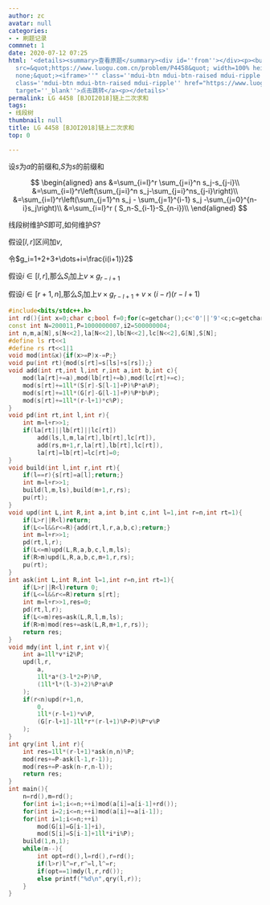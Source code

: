 ```yaml
---
author: zc
avatar: null
categories:
- - 刷题记录
commnet: 1
date: 2020-07-12 07:25
html: '<details><summary>查看原题</summary><div id=''from''></div><p><button onclick="document.getElementById(''from'').innerHTML=''<iframe
  src=&quot;https://www.luogu.com.cn/problem/P4458&quot; width=100% height=800px style=&quot;border:
  none;&quot;><iframe>''" class=''mdui-btn mdui-btn-raised mdui-ripple''>点击加载</button><a
  class=''mdui-btn mdui-btn-raised mdui-ripple'' href="https://www.luogu.com.cn/problem/P4458"
  target=''_blank''>点击跳转</a><p></details>'
permalink: LG 4458 [BJOI2018]链上二次求和
tags:
- 线段树
thumbnail: null
title: LG 4458 [BJOI2018]链上二次求和
top: 0

---
```

设$s$为$a$的前缀和,$S$为$s$的前缀和

$$
\begin{aligned}
ans
&=\sum_{i=l}^r \sum_{j=i}^n s_j-s_{j-i}\\
&=\sum_{i=l}^r\left(\sum_{j=i}^n s_j-\sum_{j=i}^ns_{j-i}\right)\\
&=\sum_{i=l}^r\left(\sum_{j=1}^n s_j - \sum_{j=1}^{i-1} s_j -\sum_{j=0}^{n-i}s_j\right)\\
&=\sum_{i=l}^r ( S_n-S_{i-1}-S_{n-i})\\
\end{aligned}
$$

线段树维护$S$即可,如何维护$S$?

假设$[l,r]$区间加$v$,

令$g_i=1+2+3+\dots+i=\frac{i(i+1)}2$

假设$i\in[l,r]$,那么$S_i$加上$v\times g_{r-i+1}$

假设$i\in[r+1,n]$,那么$S_i$加上$v\times g_{r-l+1} + v\times(i-r)(r-l+1)$
```cpp
#include<bits/stdc++.h>
int rd(){int x=0;char c;bool f=0;for(c=getchar();c<'0'||'9'<c;c=getchar())f^=c=='-';for(x=c-48,c=getchar();'0'<=c&&c<='9';x=x*10+c-48,c=getchar());return f?-x:x;}
const int N=200011,P=1000000007,i2=500000004;
int n,m,a[N],s[N<<2],la[N<<2],lb[N<<2],lc[N<<2],G[N],S[N];
#define ls rt<<1
#define rs rt<<1|1
void mod(int&x){if(x>=P)x-=P;}
void pu(int rt){mod(s[rt]=s[ls]+s[rs]);}
void add(int rt,int l,int r,int a,int b,int c){
    mod(la[rt]+=a),mod(lb[rt]+=b),mod(lc[rt]+=c);
    mod(s[rt]+=1ll*(S[r]-S[l-1]+P)%P*a%P);
    mod(s[rt]+=1ll*(G[r]-G[l-1]+P)%P*b%P);
    mod(s[rt]+=1ll*(r-l+1)*c%P);
}
void pd(int rt,int l,int r){
    int m=l+r>>1;
    if(la[rt]||lb[rt]||lc[rt])
        add(ls,l,m,la[rt],lb[rt],lc[rt]),
        add(rs,m+1,r,la[rt],lb[rt],lc[rt]),
        la[rt]=lb[rt]=lc[rt]=0;
}
void build(int l,int r,int rt){
    if(l==r){s[rt]=a[l];return;}
    int m=l+r>>1;
    build(l,m,ls),build(m+1,r,rs);
    pu(rt);
}
void upd(int L,int R,int a,int b,int c,int l=1,int r=n,int rt=1){
    if(L>r||R<l)return;
    if(L<=l&&r<=R){add(rt,l,r,a,b,c);return;}
    int m=l+r>>1;
    pd(rt,l,r);
    if(L<=m)upd(L,R,a,b,c,l,m,ls);
    if(R>m)upd(L,R,a,b,c,m+1,r,rs);
    pu(rt);
}
int ask(int L,int R,int l=1,int r=n,int rt=1){
    if(L>r||R<l)return 0;
    if(L<=l&&r<=R)return s[rt];
    int m=l+r>>1,res=0;
    pd(rt,l,r);
    if(L<=m)res=ask(L,R,l,m,ls);
    if(R>m)mod(res+=ask(L,R,m+1,r,rs));
    return res;
}
void mdy(int l,int r,int v){
    int a=1ll*v*i2%P;
    upd(l,r,
        a,
        1ll*a*(3-l*2+P)%P,
        (1ll*l*(l-3)+2)%P*a%P
    );
    if(r<n)upd(r+1,n,
        0,
        1ll*(r-l+1)*v%P,
        (G[r-l+1]-1ll*r*(r-l+1)%P+P)%P*v%P
    );
}
int qry(int l,int r){
    int res=1ll*(r-l+1)*ask(n,n)%P;
    mod(res+=P-ask(l-1,r-1));
    mod(res+=P-ask(n-r,n-l));
    return res;
}
int main(){
    n=rd(),m=rd();
    for(int i=1;i<=n;++i)mod(a[i]=a[i-1]+rd());
    for(int i=2;i<=n;++i)mod(a[i]+=a[i-1]);
    for(int i=1;i<=n;++i)
        mod(G[i]=G[i-1]+i),
        mod(S[i]=S[i-1]+1ll*i*i%P);
    build(1,n,1);
    while(m--){
        int opt=rd(),l=rd(),r=rd();
        if(l>r)l^=r,r^=l,l^=r;
        if(opt==1)mdy(l,r,rd());
        else printf("%d\n",qry(l,r));
    }
}
```
